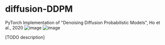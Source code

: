 # diffusion-DDPM
PyTorch Implementation of "Denoising Diffusion Probabilistic Models", Ho et al., 2020
![image](https://user-images.githubusercontent.com/8377365/188951630-d3e38fb0-9545-4208-bf3b-2296bde10864.png)
![image](https://user-images.githubusercontent.com/8377365/188951361-0168a56b-38fd-4048-8351-de9b3a601299.png)

[TODO description]
